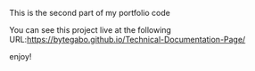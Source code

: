 This is the second part of my portfolio code

You can see this project live at the following URL:https://bytegabo.github.io/Technical-Documentation-Page/

enjoy!